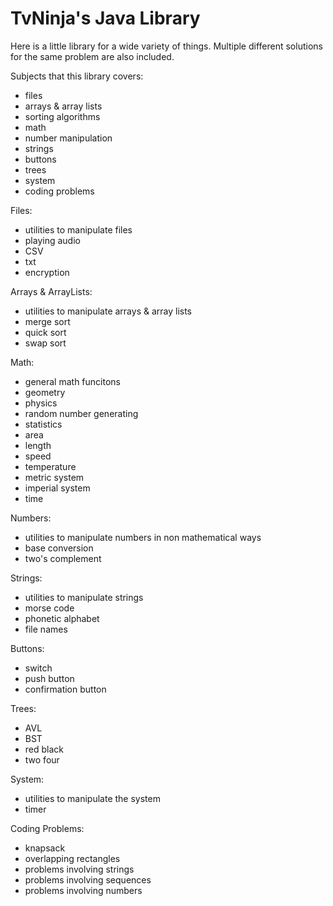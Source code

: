 # TvNinja's Java Library
Here is a little library for a wide variety of things. Multiple different solutions for the same problem are also included.

Subjects that this library covers:
- files
- arrays & array lists
- sorting algorithms
- math
- number manipulation
- strings
- buttons
- trees
- system
- coding problems

Files:
- utilities to manipulate files
- playing audio
- CSV
- txt
- encryption

Arrays & ArrayLists:
- utilities to manipulate arrays & array lists
- merge sort
- quick sort
- swap sort

Math:
- general math funcitons
- geometry
- physics
- random number generating
- statistics
- area
- length
- speed
- temperature
- metric system
- imperial system
- time

Numbers:
- utilities to manipulate numbers in non mathematical ways
- base conversion
- two's complement

Strings:
- utilities to manipulate strings
- morse code
- phonetic alphabet
- file names

Buttons:
- switch
- push button
- confirmation button

Trees:
- AVL
- BST
- red black
- two four

System:
- utilities to manipulate the system
- timer

Coding Problems:
- knapsack
- overlapping rectangles
- problems involving strings
- problems involving sequences
- problems involving numbers
